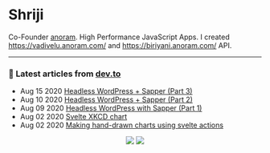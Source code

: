 # Shriji
Co-Founder [anoram](https://anoram.com). High Performance JavaScript Apps. I created https://vadivelu.anoram.com/ and https://biriyani.anoram.com/ API.
<hr>

### 📝 Latest articles from [dev.to](https://dev.to/shriji)

* Aug 15 2020 [Headless WordPress + Sapper (Part 3)](https://dev.to/shriji/headless-wordpress-sapper-part-3-1b4g) 
* Aug 10 2020 [Headless WordPress + Sapper (Part 2)](https://dev.to/shriji/headless-wordpress-sapper-part-2-2onf) 
* Aug 09 2020 [Headless WordPress with Sapper (Part 1)](https://dev.to/shriji/headless-wordpress-with-sapper-4b6j) 
* Aug 02 2020 [Svelte XKCD chart](https://dev.to/shriji/svelte-xkcd-chart-22d0) 
* Aug 02 2020 [Making hand-drawn charts using svelte actions](https://dev.to/shriji/making-hand-drawn-charts-using-svelte-actions-ai7) 


<p align="center">

<img src="https://visitor-badge.laobi.icu/badge?page_id=peopledrivemecrazy.peopledrivemecrazy" />

<img src="https://img.shields.io/badge/dynamic/json?color=brightgreen&label=followers&query=followers&url=https%3A%2F%2Fapi.github.com%2Fusers%2Fpeopledrivemecrazy" />

</p>


